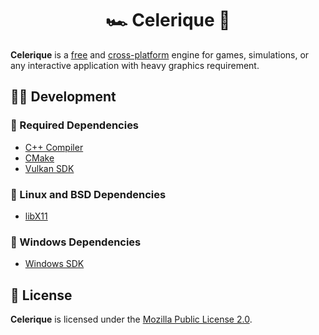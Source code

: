 <h1 align="center">
🏎️ Celerique 💨
</h1>

**Celerique** is a [free](https://www.gnu.org/philosophy/free-sw.en.html) and [cross-platform](https://www.techopedia.com/definition/17056/cross-platform) engine for games, simulations, or any interactive application with heavy graphics requirement.

## 🧑‍💻 Development
### 🧰 Required Dependencies

* [C++ Compiler](https://www.stroustrup.com/compilers.html)
* [CMake](https://cmake.org/)
* [Vulkan SDK](https://www.lunarg.com/vulkan-sdk/)

### 🧰 Linux and BSD Dependencies

* [libX11](https://gitlab.freedesktop.org/xorg/lib/libx11)

### 🧰 Windows Dependencies
* [Windows SDK](https://developer.microsoft.com/en-us/windows/downloads/windows-sdk/)

## 📜 License
**Celerique** is licensed under the [Mozilla Public License 2.0](./LICENSE).